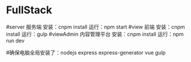 # FullStack

#server 服务端  安装：cnpm install  运行：npm start
#view   前端    安装：cnpm install  运行：gulp
#viewAdmin 内容管理平台 安装：cnpm install 运行：npm run dev


#确保电脑全局安装了：nodejs  express express-generator vue gulp 